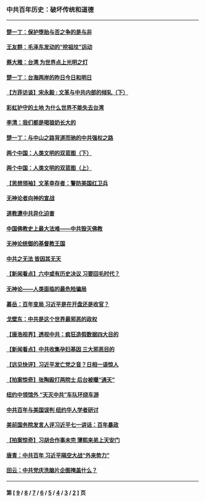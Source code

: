 ### 中共百年历史：破坏传统和道德
---
#### [楚一丁：保护堕胎与否之争的是与非](../../pages/nf1176114/n13815642.md?10290430) 
#### [王友群：毛泽东发动的“挖祖坟”运动](../../pages/nf1176114/n13723639.md?10290430) 
#### [蔡大雅：台湾 为世界点上光明之灯](../../pages/nf1176114/n13531530.md?10290430) 
#### [楚一丁：台海两岸的昨日今日和明日](../../pages/nf1176114/n13531468.md?10290430) 
#### [【方菲访谈】宋永毅 : 文革与中共内部的倾轧（下）](../../pages/nf1176114/n13486836.md?10290430) 
#### [彩虹护守的土地 为什么世界不能失去台湾](../../pages/nf1176114/n13476849.md?10290430) 
#### [李清：我们都是喝狼奶长大的](../../pages/nf1176114/n13471478.md?10290430) 
#### [楚一丁：与中山之路背道而驰的中共强权之路](../../pages/nf1176114/n13437270.md?10290430) 
#### [两个中国：人类文明的双蓝图（下）](../../pages/nf1176114/n13423132.md?10290430) 
#### [两个中国：人类文明的双蓝图（上）](../../pages/nf1176114/n13422687.md?10290430) 
#### [【思想领袖】文革幸存者：警防美国红卫兵](../../pages/nf1176114/n13339289.md?10290430) 
#### [无神论者向神的宣战](../../pages/nf1176114/n13281535.md?10290430) 
#### [道教遭中共异化迫害](../../pages/nf1176114/n13281463.md?10290430) 
#### [中国佛教史上最大法难——中共毁灭佛教](../../pages/nf1176114/n13281397.md?10290430) 
#### [无神论统御的基督教王国](../../pages/nf1176114/n13281280.md?10290430) 
#### [中共之无法 皆因其无天](../../pages/nf1176114/n13281088.md?10290430) 
#### [【新闻看点】六中或有历史决议 习要回毛时代？](../../pages/nf1176114/n13222895.md?10290430) 
#### [无神论——人类面临的最危险骗局](../../pages/nf1176114/n13196137.md?10290430) 
#### [慕岳：百年变局 习近平是在开盘还是收官？](../../pages/nf1176114/n13206516.md?10290430) 
#### [戈壁东：中共是这个世界最邪恶的政权](../../pages/nf1176114/n13085641.md?10290430) 
#### [【唐浩视界】透视中共：疯狂造假数据四大目的](../../pages/nf1176114/n13080590.md?10290430) 
#### [【新闻看点】中共收集孕妇基因 三大邪恶目的](../../pages/nf1176114/n13077182.md?10290430) 
#### [【远见快评】习近平发亡党之音？日相一语惊人](../../pages/nf1176114/n13074809.md?10290430) 
#### [【拍案惊奇】张陶殴打两院士 后台被曝“通天”](../../pages/nf1176114/n13070496.md?10290430) 
#### [纽约中领馆外 “天灭中共”车队环绕车游](../../pages/nf1176114/n13070693.md?10290430) 
#### [中共百年与美国误判 纽约华人学者研讨](../../pages/nf1176114/n13067969.md?10290430) 
#### [美前国务院发言人评习近平七一讲话：百年暴政](../../pages/nf1176114/n13066986.md?10290430) 
#### [【拍案惊奇】习胡合作事未完 薄熙来弟上天安门](../../pages/nf1176114/n13065867.md?10290430) 
#### [唐青：中共百年 习近平隔空大战“外来势力”](../../pages/nf1176114/n13065976.md?10290430) 
#### [田云：中共党庆洗脑片企图掩盖什么？](../../pages/nf1176114/n13064395.md?10290430) 

---
#### 第 [ [9](./9.md?10290430) / [8](./8.md?10290430) / [7](./7.md?10290430) / [6](./6.md?10290430) / [5](./5.md?10290430) / [4](./4.md?10290430) / [3](./3.md?10290430) / [2](./2.md?10290430) ] 页
